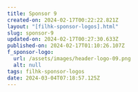 ```yaml
---
title: Sponsor 9
created-on: 2024-02-17T00:22:22.821Z
layout: "[filhk-sponsor-logos].html"
slug: sponsor-9
updated-on: 2024-02-17T00:27:30.633Z
published-on: 2024-02-17T01:10:26.107Z
f_sponsor-logo:
  url: /assets/images/header-logo-09.png
  alt: null
tags: filhk-sponsor-logos
date: 2024-03-04T07:18:57.125Z
---
```

